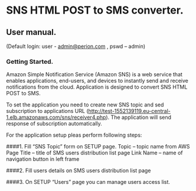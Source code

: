 # SNS HTML POST to SMS converter.
##        User manual.
(Default login: user - admin@perion.com , pswd – admin)

### Getting Started.

Amazon Simple Notification Service (Amazon SNS) is a web service that enables applications, end-users, and devices to instantly send and receive notifications from the cloud.  Application is designed to convert SNS HTML POST to SMS.

To set the application you need to create new SNS topic and sed subscription to applications URL (http://test-1552139119.eu-central-1.elb.amazonaws.com/sns/receiver4.php).  The application will send response of subscription automatically.  

For the application setup pleas perform following steps:

####1. Fill “SNS Topic” form on SETUP page. 
  Topic – topic name from AWS
  Page Title – title of SMS users distribution list page
  Link Name – name of navigation button in left frame

####2. Fill users details on SMS users distribution list page

####3. On SETUP “Users” page you can manage users access list.
